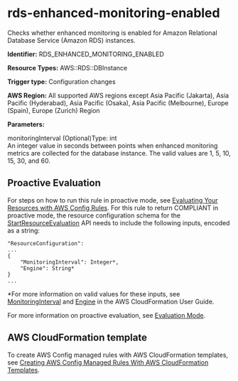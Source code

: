 # rds\-enhanced\-monitoring\-enabled<a name="rds-enhanced-monitoring-enabled"></a>

Checks whether enhanced monitoring is enabled for Amazon Relational Database Service \(Amazon RDS\) instances\. 

**Identifier:** RDS\_ENHANCED\_MONITORING\_ENABLED

**Resource Types:** AWS::RDS::DBInstance

**Trigger type:** Configuration changes

**AWS Region:** All supported AWS regions except Asia Pacific \(Jakarta\), Asia Pacific \(Hyderabad\), Asia Pacific \(Osaka\), Asia Pacific \(Melbourne\), Europe \(Spain\), Europe \(Zurich\) Region

**Parameters:**

monitoringInterval \(Optional\)Type: int  
An integer value in seconds between points when enhanced monitoring metrics are collected for the database instance\. The valid values are 1, 5, 10, 15, 30, and 60\.

## Proactive Evaluation<a name="w2aac12c33c15b9d459c17"></a>

 For steps on how to run this rule in proactive mode, see [Evaluating Your Resources with AWS Config Rules](./evaluating-your-resources.html#evaluating-your-resources-proactive)\. For this rule to return COMPLIANT in proactive mode, the resource configuration schema for the [StartResourceEvaluation](https://docs.aws.amazon.com/config/latest/APIReference/API_StartResourceEvaluation.html) API needs to include the following inputs, encoded as a string: 

```
"ResourceConfiguration":
...
{
    "MonitoringInterval": Integer*,
    "Engine": String*
} 
...
```

\*For more information on valid values for these inputs, see [MonitoringInterval](https://docs.aws.amazon.com/AWSCloudFormation/latest/UserGuide/aws-resource-rds-dbinstance.html#cfn-rds-dbinstance-monitoringinterval) and [Engine](https://docs.aws.amazon.com/AWSCloudFormation/latest/UserGuide/aws-resource-rds-dbinstance.html#cfn-rds-dbinstance-engine) in the AWS CloudFormation User Guide\.

 For more information on proactive evaluation, see [Evaluation Mode](./evaluate-config-rules.html)\. 

## AWS CloudFormation template<a name="w2aac12c33c15b9d459c19"></a>

To create AWS Config managed rules with AWS CloudFormation templates, see [Creating AWS Config Managed Rules With AWS CloudFormation Templates](aws-config-managed-rules-cloudformation-templates.md)\.